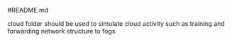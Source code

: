 #README.md

cloud folder should be used to simulate cloud activity such as training and forwarding network structure to fogs